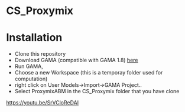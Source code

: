 # CS_Proxymix


# Installation
  - Clone this repository
  - Download GAMA (compatible with GAMA 1.8) [here](https://gama-platform.github.io/download)
  - Run GAMA, 
  - Choose a new Workspace (this is a temporay folder used for computation)
  - right click on User Models->Import->GAMA Project..
  - Select ProxymixABM in the CS_Proxymix folder that you have clone

https://youtu.be/SrVCloReDAI
